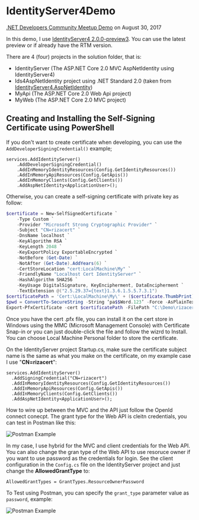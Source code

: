 ﻿# IdentityServer4Demo
[.NET Developers Community Meetup Demo](https://www.meetup.com/NET-Developers-SG/events/242852152/) on August 30, 2017

In this demo, I use [IdentityServer4 2.0.0-preview3](https://www.nuget.org/packages/IdentityServer4/2.0.0-preview3). You can use the latest preview or if already have the RTM version.

There are 4 (four) projects in the solution folder, that is:

+ IdentityServer (The ASP.NET Core 2.0 MVC AspNetIdentity using IdentityServer4)
+ Ids4AspNetIdentity project using .NET Standard 2.0 (taken from [IdentityServer4.AspNetIdentity](https://github.com/IdentityServer/IdentityServer4.AspNetIdentity))
+ MyApi (The ASP.NET Core 2.0 Web Api project)
+ MyWeb (The ASP.NET Core 2.0 MVC project)

## Creating and Installing the Self-Signing Certificate using PowerShell

If you don't want to create certificate when developing, you can use the ```AddDeveloperSigningCredential()``` example;

``` CSharp
services.AddIdentityServer()
	.AddDeveloperSigningCredential()
	.AddInMemoryIdentityResources(Config.GetIdentityResources())
	.AddInMemoryApiResources(Config.GetApis())
	.AddInMemoryClients(Config.GetClients())
	.AddAspNetIdentity<ApplicationUser>();
```

Otherwise, you can create a self-signing certificate with private key as follow:

``` PowerShell
$certificate = New-SelfSignedCertificate `
    -Type Custom `
    -Provider "Microsoft Strong Cryptographic Provider" `
    -Subject "CN=rizacert" `
    -DnsName localhost `
    -KeyAlgorithm RSA `
    -KeyLength 2048 `
    -KeyExportPolicy ExportableEncrypted `
    -NotBefore (Get-Date) `
    -NotAfter (Get-Date).AddYears(6) `
    -CertStoreLocation "cert:LocalMachine\My" `
    -FriendlyName "Localhost Cert IdentityServer" `
    -HashAlgorithm SHA256 `
    -KeyUsage DigitalSignature, KeyEncipherment, DataEncipherment `
    -TextExtension @("2.5.29.37={text}1.3.6.1.5.5.7.3.1")
$certificatePath = 'Cert:\LocalMachine\My\' + ($certificate.ThumbPrint)  
$pwd = ConvertTo-SecureString -String ‘pa$$Word.123’ -Force -AsPlainText
Export-PfxCertificate -cert $certificatePath -FilePath "C:\Demo\rizacert.pfx" -Password $pwd
```
Once you have the cert .pfx file, you can install it on the cert store in Windows using the MMC (Microsoft Management Console) with Certificate Snap-in or you can just double-click the file and follow the wizrd to Install. You can choose Local Machine Personal folder to store the certificate.

On the IdentityServer project Startup.cs, make sure the certificate subject name is the same as what you make on the certificate, on my example case I use "**CN=rizacert**":

``` CSharp
services.AddIdentityServer()
  .AddSigningCredential("CN=rizacert")
  .AddInMemoryIdentityResources(Config.GetIdentityResources())
  .AddInMemoryApiResources(Config.GetApis())
  .AddInMemoryClients(Config.GetClients())
  .AddAspNetIdentity<ApplicationUser>();
```

How to wire up between the MVC and the API just follow the OpenId connect conecpt. The  grant type for the Web API is cleitn credentials, you can test in Postman like this:

![Postman Example](https://www.rizamarhaban.com/wp-content/uploads/2017/09/Ids4Demo_Client_Credetials.png "Client Credentials Example")

In my case, I use hybrid for the MVC and client credentials for the Web API. You can also change the gran type of the Web API to use resoruce owner if you want to use password as the credentials for login. See the client configuration in the ```Config.cs``` file on the IdentityServer project and just change the **AllowedGrantType** to:

``` CSharp
AllowedGrantTypes = GrantTypes.ResourceOwnerPassword
```

To Test using Postman, you can specify the ```grant_type``` parameter value as ```password```, example:

![Postman Example](https://www.rizamarhaban.com/wp-content/uploads/2017/09/Ids4Demo_ResourceOwnerPassword.png "Resource Owner Password Example")

